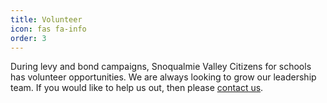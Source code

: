 ```yaml
---
title: Volunteer
icon: fas fa-info
order: 3
---
```

During levy and bond campaigns, Snoqualmie Valley Citizens for schools has volunteer opportunities. We are always looking to grow our leadership team. If you would like to help us out, then please [contact us](/contact).
